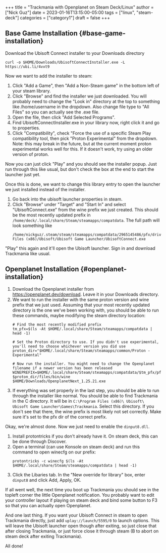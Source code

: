+++
title = "Trackmania with Openplanet on Steam Deck/Linux"
author = ["Nick Guz"]
date = 2023-01-16T13:15:00-05:00
tags = ["linux", "steam-deck"]
categories = ["category1"]
draft = false
+++

## Base Game Installation {#base-game-installation}

Download the Ubisoft Connect installer to your Downloads directory

```shell
curl -o $HOME/Downloads/UbisoftConnectInstaller.exe -L https://ubi.li/4vxt9
```

Now we want to add the installer to steam:

1.  Click "Add a Game", then "Add a Non-Steam game" in the bottom left of your
    steam library.
2.  Click "Browse" and find the installer we just downloaded. You will probably
    need to change the "Look in" directory at the top to something like
    /home/username in the dropdown. Also change file type to "All Files" so you
    can actually see the .exe file.
3.  Open the file, then click "Add Selected Programs".
4.  Find UbisoftConnectInstaller.exe in your library now, right click it and go
    to properties.
5.  Click "Compatibility", check "Force the use of a specific Steam Play
    compatibility tool, then pick "Proton Experimental" from the dropdown.  Note:
    this may break in the future, but at the current moment proton experimental
    works well for this. If it doesn't work, try using an older version of
    proton.

Now you can just click "Play" and you should see the installer popup. Just run
through this like usual, but don't check the box at the end to start the
launcher just yet.

Once this is done, we want to change this library entry to open the launcher we
just installed instead of the installer.

1.  Go back into the ubisoft launcher properties in steam.
2.  Click "Browse" under "Target" and "Start In" and select "UbisoftConnect.exe"
    from the wine prefix we just created.  This should be the most recently
    updated prefix in `/home/deck/.local/share/Steam/steamapps/compatdata`.  The
    full path will look something like
    ```shell
    /home/nickguz/.steam/steam/steamapps/compatdata/2965145486/pfx/drive_c/Program Files (x86)/Ubisoft/Ubisoft Game Launcher/UbisoftConnect.exe
    ```

"Play" this again and it'll open the Ubisoft launcher. Sign in and download
Trackmania like usual.


## Openplanet Installation {#openplanet-installation}

1.  Download the Openplanet installer from <https://openplanet.dev/download>. Leave
    it in your Downloads directory.
2.  We want to run the installer with the same proton version and wine prefix
    that we just used.  Assuming that your most recently updated directory is the
    one we've been working with, you should be able to run these commands, maybe
    modifying the steam directory location:
    ```shell
    # Find the most recently modified prefix
    tm_pfx=$(ls -At $HOME/.local/share/Steam/steamapps/compatdata | head -1)

    # Set the Proton directory to use. If you didn't use experimental, you'll need to choose whichever version you did use
    proton_dir="$HOME/.local/share/Steam/steamapps/common/Proton - Experimental"

    # Now run the installer. You might need to change the Openplanet filename if a newer version has been released
    WINEPREFIX=$HOME/.local/share/Steam/steamapps/compatdata/$tm_pfx/pfx $proton_dir/files/bin/wine $HOME/Downloads/OpenplanetNext_1.25.21.exe
    ```
3.  If everything was set properly in the last step, you should be able to run
    through the installer like normal.  You should be able to find Trackmania in
    the C directory. It will be in `C:\Program Files (x86)\ Ubisoft\ Ubisoft Game
          Launcher\Games\Trackmania`.  Select this directory. If you don't see that
    there, the wine prefix is most likely not set correctly. Make sure it's set
    to the pfx dir of the correct prefix.

Okay, we're almost done. Now we just need to enable the `dinput8.dll`.

1.  Install protontricks if you don't already have it. On steam deck, this can be
    done through Discover.
2.  Open a terminal (can use Konsole on steam deck) and run this command to open
    winecfg on our prefix:
    ```shell
    protontricks -c winecfg $(ls -At $HOME/.local/share/Steam/steamapps/compatdata | head -1)
    ```
3.  Click the Libaries tab. In the "New override for library" box, enter
    `dinput8` and click Add, Apply, OK.

If all went well, the next time you boot up Trackmania you should see in the
topleft corner the little Openplanet notification. You probably want to edit
your controller layout if playing on steam deck and bind some button to F3 so
that you can actually open Openplanet.

And one last thing. If you want your Ubisoft Connect in steam to open Trackmania
directly, just add `uplay://launch/5595/0` to launch options. This will leave
the Ubisoft launcher open though after exiting, so just close that after closing
Trackmania, or just force close it through steam (B to abort on steam deck after
exiting Trackmania).

All done!
